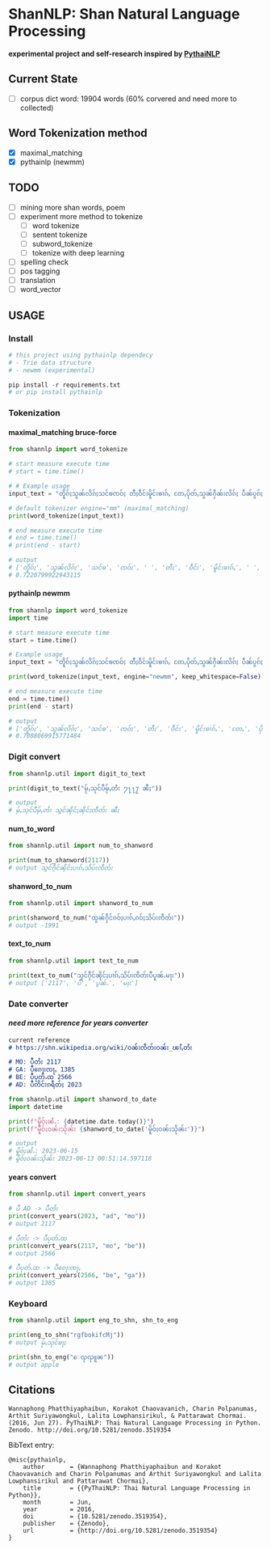 # ShanNLP: Shan Natural Language Processing
**experimental project and self-research inspired by [PythaiNLP](https://github.com/PyThaiNLP/pythainlp)**

## Current State
- [ ] corpus dict word: 19904 words (60% corvered and need more to collected)

## Word Tokenization method
- [x] maximal_matching
- [x] pythainlp (newmm)

## TODO
- [ ] mining more shan words, poem
- [ ] experiment more method to tokenize
  - [ ] word tokenize
  - [ ] sentent tokenize
  - [ ] subword_tokenize
  - [ ] tokenize with deep learning
- [ ] spelling check
- [ ] pos tagging
- [ ] translation
- [ ] word_vector

## USAGE
### Install
```python
# this project using pythainlp dependecy
# - Trie data structure
# - newmm (experimental)

pip install -r requirements.txt
# or pip install pythainlp
```

### Tokenization

#### maximal_matching bruce-force
```python
from shannlp import word_tokenize

# start measure execute time
# start = time.time()

# # Example usage
input_text = "တိူၵ်ႈသွၼ်လိၵ်ႈသင်ၶၸဝ်ႈ တီႈဝဵင်းမိူင်းၶၢၵ်ႇ တႄႇပိုတ်ႇသွၼ်ႁဵၼ်းလိၵ်ႈ ပဵၼ်ပွၵ်ႈၵမ်းႁႅၵ်း မီးသင်ၶၸဝ်ႈ မႃးႁဵၼ်း 56 တူၼ်။"

# default tokenizer engine="mm" (maximal_matching)
print(word_tokenize(input_text))

# end measure execute time
# end = time.time()
# print(end - start)

# output
# ['တိူၵ်ႈ', 'သွၼ်လိၵ်ႈ', 'သင်ၶ', 'ၸဝ်ႈ', ' ', 'တီႈ', 'ဝဵင်း', 'မိူင်းၶၢၵ်ႇ', ' ', 'တႄႇ', 'ပိုတ်ႇ', 'သွၼ်', 'ႁဵၼ်းလိၵ်ႈ', ' ', 'ပဵၼ်', 'ပွၵ်ႈ', 'ၵမ်း', 'ႁႅၵ်း', ' ', 'မီး', 'သင်ၶ', 'ၸဝ်ႈ', ' ', 'မႃး', 'ႁဵၼ်း', ' ', '56', ' ', 'တူၼ်', '။']
# 0.7220799922943115
```

#### pythainlp newmm
```python
from shannlp import word_tokenize
import time

# start measure execute time
start = time.time()

# Example usage
input_text = "တိူၵ်ႈသွၼ်လိၵ်ႈသင်ၶၸဝ်ႈ တီႈဝဵင်းမိူင်းၶၢၵ်ႇ တႄႇပိုတ်ႇသွၼ်ႁဵၼ်းလိၵ်ႈ ပဵၼ်ပွၵ်ႈၵမ်းႁႅၵ်း မီးသင်ၶၸဝ်ႈ မႃးႁဵၼ်း 56 တူၼ်။"

print(word_tokenize(input_text, engine="newmm", keep_whitespace=False))

# end measure execute time
end = time.time()
print(end - start)

# output
# ['တိူၵ်ႈ', 'သွၼ်လိၵ်ႈ', 'သင်ၶ', 'ၸဝ်ႈ', 'တီႈ', 'ဝဵင်း', 'မိူင်းၶၢၵ်ႇ', 'တႄႇ', 'ပိုတ်ႇ', 'သွၼ်', 'ႁဵၼ်းလိၵ်ႈ', 'ပဵၼ်', 'ပွၵ်ႈ', 'ၵမ်း', 'ႁႅၵ်း', 'မီး', 'သင်ၶ', 'ၸဝ်ႈ', 'မႃး', 'ႁဵၼ်း', '56', 'တူၼ်', '။']
# 0.7088069915771484
```

### Digit convert
```python
from shannlp.util import digit_to_text

print(digit_to_text("မႂ်ႇသုင်ပီမႂ်ႇတႆး ႒႑႑႗ ၼီႈ"))

# output
# မႂ်ႇသုင်ပီမႂ်ႇတႆး သွင်ၼိုင်ႈၼိုင်ႈၸဵတ်း ၼီႈ
```

#### num_to_word
```python
from shannlp.util import num_to_shanword

print(num_to_shanword(2117))
# output သွင်ႁဵင်ၼိုင်ႈပၢၵ်ႇသိပ်းၸဵတ်း
```

#### shanword_to_num
```python
from shannlp.util import shanword_to_num

print(shanword_to_num("ထွၼ်ႁဵင်ၵဝ်ႈပၢၵ်ႇၵဝ်ႈသိပ်းဢဵတ်း"))
# output -1991
```

#### text_to_num
```python
from shannlp.util import text_to_num

print(text_to_num("သွင်ႁဵင်ၼိုင်ႈပၢၵ်ႇသိပ်းၸဵတ်းပီပူၼ်ႉမႃး"))
# output ['2117', 'ပီ', 'ပူၼ်ႉ', 'မႃး']
```

### Date converter
#### ***need more reference for years converter***
```md
current reference
# https://shn.wikipedia.org/wiki/ဝၼ်းၸဵတ်းဝၼ်း_ၽၢႆႇတႆး

# MO: ပီတႆး 2117
# GA: ပီၵေႃးၸႃႇ 1385
# BE: ပီပုတ်ႉထ 2566
# AD: ပီဢိင်းၵရဵတ်ႈ 2023
````

```python
from shannlp.util import shanword_to_date
import datetime

print(f"မိူဝ်ႈၼႆႉ: {datetime.date.today()}")
print(f"မိူဝ်ႈဝၼ်းသိုၼ်း {shanword_to_date('မိူဝ်ႈဝၼ်းသိုၼ်း')}")

# output
# မိူဝ်ႈၼႆႉ: 2023-06-15
# မိူဝ်ႈဝၼ်းသိုၼ်း 2023-06-13 00:51:14.597118
```

#### years convert
```python
from shannlp.util import convert_years

# ပီ AD -> ပီတႆး
print(convert_years(2023, "ad", "mo"))
# output 2117

# ပီတႆး -> ပီပုတ်ႉထ
print(convert_years(2117, "mo", "be"))
# output 2566

# ပီပုတ်ႉထ -> ပီၵေႃးၸႃႇ
print(convert_years(2566, "be", "ga"))
# output 1385
```

### Keyboard
```python
from shannlp.util import eng_to_shn, shn_to_eng

print(eng_to_shn("rgfbokifcMj"))
# output မႂ်ႇသုင်ၶႃႈ

print(shn_to_eng("ေၺၺူၼ"))
# output apple
```

## Citations
```
Wannaphong Phatthiyaphaibun, Korakot Chaovavanich, Charin Polpanumas, Arthit Suriyawongkul, Lalita Lowphansirikul, & Pattarawat Chormai. (2016, Jun 27). PyThaiNLP: Thai Natural Language Processing in Python. Zenodo. http://doi.org/10.5281/zenodo.3519354
```

BibText entry:
```
@misc{pythainlp,
    author       = {Wannaphong Phatthiyaphaibun and Korakot Chaovavanich and Charin Polpanumas and Arthit Suriyawongkul and Lalita Lowphansirikul and Pattarawat Chormai},
    title        = {{PyThaiNLP: Thai Natural Language Processing in Python}},
    month        = Jun,
    year         = 2016,
    doi          = {10.5281/zenodo.3519354},
    publisher    = {Zenodo},
    url          = {http://doi.org/10.5281/zenodo.3519354}
}
```
